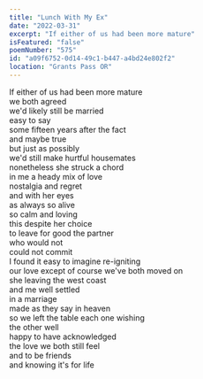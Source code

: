 ```yaml
---
title: "Lunch With My Ex"
date: "2022-03-31"
excerpt: "If either of us had been more mature"
isFeatured: "false"
poemNumber: "575"
id: "a09f6752-0d14-49c1-b447-a4bd24e802f2"
location: "Grants Pass OR"
---
```


If either of us had been more mature  
we both agreed  
we'd likely still be married  
easy to say  
some fifteen years after the fact  
and maybe true  
but just as possibly  
we'd still make hurtful housemates  
nonetheless she struck a chord  
in me a heady mix of love  
nostalgia and regret  
and with her eyes  
as always so alive  
so calm and loving  
this despite her choice  
to leave for good the partner  
who would not  
could not commit  
I found it easy to imagine re-igniting  
our love except of course we've both moved on  
she leaving the west coast  
and me well settled  
in a marriage  
made as they say in heaven  
so we left the table each one wishing  
the other well  
happy to have acknowledged  
the love we both still feel  
and to be friends  
and knowing it's for life
